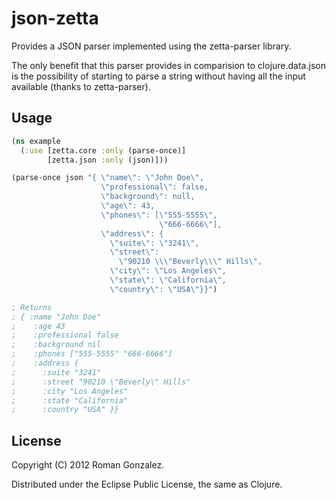 # json-zetta

Provides a JSON parser implemented using the zetta-parser library.

The only benefit that this parser provides in comparision to clojure.data.json
is the possibility of starting to parse a string without having all the
input available (thanks to zetta-parser).


## Usage

```clojure
(ns example
  (:use [zetta.core :only (parse-once)]
        [zetta.json :only (json)]))

(parse-once json "{ \"name\": \"John Doe\",
                    \"professional\": false,
                    \"background\": null,
                    \"age\": 43,
                    \"phones\": [\"555-5555\",
                                 \"666-6666\"],
                    \"address\": {
                      \"suite\": \"3241\",
                      \"street\":
                        \"90210 \\\"Beverly\\\" Hills\",
                      \"city\": \"Los Angeles\",
                      \"state\": \"California\",
                      \"country\": \"USA\"}}")

; Returns
; { :name "John Doe"
;    :age 43
;    :professional false
;    :background nil
;    :phones ["555-5555" "666-6666"]
;    :address {
;      :suite "3241"
;      :street "90210 \"Beverly\" Hills"
;      :city "Los Angeles"
;      :state "California"
;      :country "USA" }}
```

## License

Copyright (C) 2012 Roman Gonzalez.

Distributed under the Eclipse Public License, the same as Clojure.
